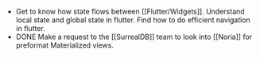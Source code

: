 - Get to know how state flows between [[Flutter/Widgets]]. Understand local state and global state in flutter. Find how to do efficient navigation in flutter.
- DONE Make a request to the [[SurrealDB]] team to look into [[Noria]] for preformat Materialized views.